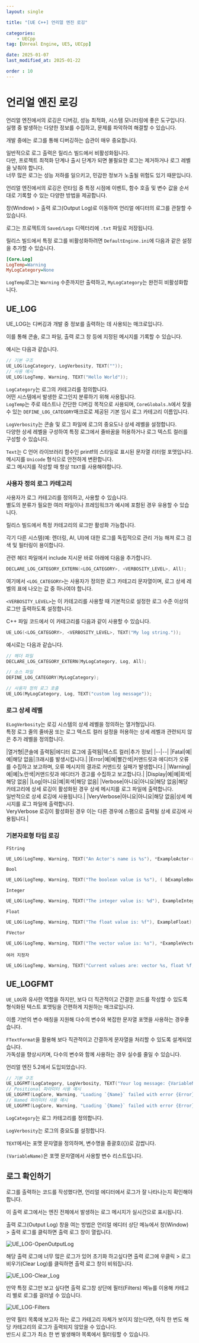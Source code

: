 ```yaml
---
layout: single

title: "[UE C++] 언리얼 엔진 로깅"

categories:
    - UECpp
tag: [Unreal Engine, UE5, UECpp]

date: 2025-01-07
last_modified_at: 2025-01-22

order : 10
---
```


# 언리얼 엔진 로깅

언리얼 엔진에서의 로깅은 디버깅, 성능 최적화, 시스템 모니터링에 좋은 도구입니다.  
실행 중 발생하는 다양한 정보를 수집하고, 문제를 파악하여 해결할 수 있습니다.

개발 중에는 로그를 통해 디버깅하는 습관이 매우 중요합니다.

일반적으로 로그 출력은 릴리스 빌드에서 비활성화됩니다.  
다만, 프로젝트 최적화 단계나 출시 단계가 되면 불필요한 로그는 제거하거나 로그 레벨을 낮춰야 합니다.  
너무 많은 로그는 성능 저하를 일으키고, 민감한 정보가 노출될 위험도 있기 때문입니다.

언리얼 엔진에서의 로깅은 런타임 중 특정 시점에 이벤트, 함수 호출 및 변수 값을 순서대로 기록할 수 있는 다양한 방법을 제공합니다.

창(Window) > 출력 로그(Output Log)로 이동하여 언리얼 에디터의 로그를 관찰할 수 있습니다.

로그는 프로젝트의 `Saved/Logs` 디렉터리에 `.txt` 파일로 저장됩니다.

릴리스 빌드에서 특정 로그를 비활성화하려면 `DefaultEngine.ini`에 다음과 같은 설정을 추가할 수 있습니다.

```ini
[Core.Log]
LogTemp=Warning
MyLogCategory=None
```

`LogTemp`로그는 `Warning` 수준까지만 출력하고, `MyLogCategory`는 완전히 비활성화합니다.

## UE_LOG

UE_LOG는 디버깅과 개발 중 정보를 출력하는 데 사용되는 매크로입니다.

이를 통해 콘솔, 로그 파일, 출력 로그 창 등에 지정된 메시지를 기록할 수 있습니다.

예시는 다음과 같습니다.

```cpp
// 기본 구조
UE_LOG(LogCategory, LogVerbosity, TEXT(""));
// 사용 예시
UE_LOG(LogTemp, Warning, TEXT("Hello World"));
```

`LogCategory`는 로그의 카테고리를 정의합니다.  
어떤 시스템에서 발생한 로그인지 분류하기 위해 사용됩니다.  
`LogTemp`는 주로 테스트나 간단한 디버깅 목적으로 사용되며, `CoreGlobals.h`에서 찾을 수 있는 `DEFINE_LOG_CATEGORY`매크로로 제공된 기본 임시 로그 카테고리 이름입니다.

`LogVerbosity`는 콘솔 및 로그 파일에 로그의 중요도나 상세 레벨을 설정합니다.  
다양한 상세 레벨을 구성하여 특정 로그에서 줄바꿈을 허용하거나 로그 텍스트 컬러를 구성할 수 있습니다.

`Text`는 C 언어 라이브러리 함수인 printf의 스타일로 표시된 문자열 리터럴 포맷입니다.  
메시지를 `Unicode` 형식으로 안전하게 변환합니다.  
로그 메시지를 작성할 때 항상 `TEXT`를 사용해야합니다.

### 사용자 정의 로그 카테고리

사용자가 로그 카테고리를 정의하고, 사용할 수 있습니다.  
별도의 분류가 필요한 여러 파일이나 프레임워크가 예시에 포함된 경우 유용할 수 있습니다.

릴리스 빌드에서 특정 카테고리의 로그만 활성화 가능합니다.

각기 다른 시스템(예: 렌더링, AI, UI)에 대한 로그를 독립적으로 관리 가능 해져 로그 검색 및 필터링이 용이합니다.

관련 헤더 파일에서 include 지시문 바로 아래에 다음을 추가합니다.

```cpp
DECLARE_LOG_CATEGORY_EXTERN(<LOG_CATEGORY>, <VERBOSITY_LEVEL>, All);
```

여기에서 `<LOG_CATEGORY>`는 사용자가 정의한 로그 카테고리 문자열이며, 로그 상세 레벨의 표에 나오는 값 중 하나여야 합니다.

`<VERBOSITY_LEVEL>`는 이 카테고리를 사용할 때 기본적으로 설정한 로그 수준 이상의 로그만 출력하도록 설정합니다.

C++ 파일 코드에서 이 카테고리를 다음과 같이 사용할 수 있습니다.

```cpp
UE_LOG(<LOG_CATEGORY>, <VERBOSITY_LEVEL>, TEXT("My log string."));
```

예시로는 다음과 같습니다.

```cpp
// 헤더 파일
DECLARE_LOG_CATEGORY_EXTERN(MyLogCategory, Log, All);

// 소스 파일
DEFINE_LOG_CATEGORY(MyLogCategory);

// 사용자 정의 로그 호출
UE_LOG(MyLogCategory, Log, TEXT("custom log message"));
```

### 로그 상세 레벨

`ELogVerbosity`는 로깅 시스템의 상세 레벨을 정의하는 열거형입니다.  
특정 로그 줄의 줄바꿈 또는 로그 텍스트 컬러 설정을 허용하는 상세 레벨과 관련되지 않은 추가 레벨을 정의합니다.

|열거형|콘솔에 출력됨|에디터 로그에 출력됨|텍스트 컬러|추가 정보|
|--|--|
|Fatal|예|예|해당 없음|크래시를 발생시킵니다.|
|Error|예|예|빨간색|커맨드릿과 에디터가 오류를 수집하고 보고하며, 오류 메시지의 결과로 커맨드릿 실패가 발생합니다.|
|Warning|예|예|노란색|커맨드릿과 에디터가 경고를 수집하고 보고합니다.|
|Display|예|예|회색|해당 없음|
|Log|아니요|예|회색|해당 없음|
|Verbose|아니요|아니요|해당 없음|해당 카테고리에 상세 로깅이 활성화된 경우 상세 메시지를 로그 파일에 출력합니다. <br> 일반적으로 상세 로깅에 사용됩니다.|
|VeryVerbose|아니요|아니요|해당 없음|상세 메시지를 로그 파일에 출력합니다. <br> VeryVerbose 로깅이 활성화된 경우 이는 다른 경우에 스팸으로 출력될 상세 로깅에 사용됩니다.|

### 기본자료형 타입 로깅

`FString`

```cpp
UE_LOG(LogTemp, Warning, TEXT("An Actor's name is %s"), *ExampleActor->GetName());
```

`Bool`

```cpp
UE_LOG(LogTemp, Warning, TEXT("The boolean value is %s"), ( bExampleBool ? TEXT("true"): TEXT("false") ));
```

`Integer`

```cpp
UE_LOG(LogTemp, Warning, TEXT("The integer value is: %d"), ExampleInteger);
```

`Float`

```cpp
UE_LOG(LogTemp, Warning, TEXT("The float value is: %f"), ExampleFloat);
```

`FVector`

```cpp
UE_LOG(LogTemp, Warning, TEXT("The vector value is: %s"), *ExampleVector.ToString());
```

`여러 지정자`

```cpp
UE_LOG(LogTemp, Warning, TEXT("Current values are: vector %s, float %f, and integer %d"), *ExampleVector.ToString(), ExampleFloat, ExampleInteger);
```

## UE_LOGFMT

`UE_LOG`와 유사한 역할을 하지만, 보다 더 직관적이고 간결한 코드를 작성할 수 있도록 형식화된 텍스트 포맷팅을 간편하게 지원하는 매크로입니다.

이름 기반의 변수 매칭을 지원해 다수의 변수와 복잡한 문자열 포맷을 사용하는 경우좋습니다.

`FTextFormat`을 활용해 보다 직관적이고 간결하게 문자열을 처리할 수 있도록 설계되었습니다.  
가독성을 향상시키며, 다수의 변수와 함께 사용하는 경우 실수를 줄일 수 있습니다.

언리얼 엔진 5.2에서 도입되었습니다.

```cpp
// 기본 구조
UE_LOGFMT(LogCategory, LogVerbosity, TEXT("Your log message: {VariableName}"), (VariableName));
// Positional 파라미터 사용 예시
UE_LOGFMT(LogCore, Warning, "Loading `{Name}` failed with error {Error}", Package->GetName(),  ErrorCode);
// Named 파라미터 사용 예시
UE_LOGFMT(LogCore, Warning, "Loading `{Name}` failed with error {Error}",("Name", Package->GetName()), ("Error", ErrorCode),("Flags", LoadFlags));
```

`LogCategory`는 로그 카테고리를 정의합니다.

`LogVerbosity`는 로그의 중요도를 설정합니다.

`TEXT`에서는 포맷 문자열을 정의하며, 변수명을 중괄호({})로 감쌉니다.

`(VariableName)`은 포맷 문자열에서 사용할 변수 리스트입니다.

## 로그 확인하기

로그를 출력하는 코드를 작성했다면, 언리얼 에디터에서 로그가 잘 나타나는지 확인해야합니다.

이 출력 로그에서는 엔진 전체에서 발생하는 로그 메시지가 실시간으로 표시됩니다.

출력 로그(Output Log) 창을 여는 방법은 언리얼 에디터 상단 메뉴에서 창(Window) > 출력 로그를 클릭하면 출력 로그 창이 열립니다.

![UE_LOG-OpenOutputLog]({{site.url}}/images/Unreal/uecpp/2025-01-07-UE_LOG/UE_LOG-OpenOutputLog.PNG)

해당 출력 로그에 너무 많은 로그가 있어 초기화 하고싶다면 출력 로그에 우클릭 > 로그 비우기(Clear Log)를 클릭하면 출력 로그 창이 비워집니다.

![UE_LOG-Clear_Log]({{site.url}}/images/Unreal/uecpp/2025-01-07-UE_LOG/UE_LOG-Clear_Log.PNG)

만약 특정 로그만 보고 싶다면 출력 로그창 상단에 필터(Filters) 메뉴를 이용해 카테고리 별로 로그를 걸러낼 수 있습니다.

![UE_LOG-Filters]({{site.url}}/images/Unreal/uecpp/2025-01-07-UE_LOG/UE_LOG-Filters.PNG)

만약 필터 목록에 보고자 하는 로그 카테고리 자체가 보이지 않는다면, 아직 한 번도 해당 카테고리의 로그가 출력되지 않았을 수 있습니다.  
반드시 로그가 최소 한 번 발생해야 목록에서 필터링할 수 있습니다.